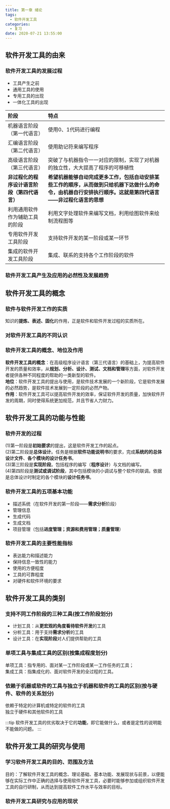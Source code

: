 ```yaml
---
title: 第一章 绪论
tags:
  - 软件开发工具
categories:
  - 复习
date: 2020-07-21 13:55:00
---
```

## 软件开发工具的由来
### 软件开发工具的发展过程
- 工具产生之前
- 通用工具的使用
- 专用工具的出现
- 一体化工具的出现

阶段|特点
:-|:-
机器语言阶段（第一代语言）|使用0、1代码进行编程
汇编语言阶段（第二代语言）|使用助记符来编写程序
高级语言阶段（第三代语言）|突破了与机器指令一一对应的限制，实现了对机器的独立性，大大提高了程序的可移植性
**非过程化的程序设计语言阶段（第四代语言）**|**希望机器能够自动完成更多工作，包括自动安排某些工作的顺序，从而做到只给机器下达做什么的命令，由机器自行安排执行顺序。这就是第四代语言——非过程化语言的思想**
利用通用软件作为辅助工具的阶段|利用文字处理软件来编写文档，利用绘图软件来绘制流程图等
专用软件开发工具阶段|支持软件开发的某一阶段或某一环节
集成的软件开发工具阶段|集成、联系的支持各个工作阶段的软件

### 软件开发工具产生及应用的必然性及发展趋势

## 软件开发工具的概念
### 软件与软件开发工作的实质
知识的**提炼、表述、固化**的作用，正是软件和软件开发过程的实质所在。
### 对软件开发工具的不同认识
### 软件开发工具的概念、地位及作用
**软件开发工具的概念**：在高级程序设计语言（第三代语言）的基础上，为提高软件开发的质量和效率，从**规划、分析、设计、测试、文档和管理**等方面，对软件开发者提供各种不同程度的帮助的一类新型的软件。  
**地位**：软件开发工具的提出与使用，是软件技术发展的一个新阶段，它是软件发展的必然趋势，是软件技术发展到一定阶段的必然产物。  
**作用**：软件开发工具可以提高软件开发的效率，保证软件开发的质量，加快软件开发的周期，同时使得系统更加规范，并且节省人力财力。

## 软件开发工具的功能与性能
### 软件开发的过程
(1)第一阶段是**初始要求**的提出，这是软件开发工作的起点。  
(2)第二阶段是**总体设计**。任务是根据**软件功能说明书**的要求，完成**系统的的总体设计文件**、**各个模块的设计任务书**。  
(3)第三阶段是**实现阶段**。包括程序的编写（**程序设计**）与文档的编写。  
(4)第四阶段是**测试或调试阶段**，其中包括模块的小调试与整个软件的联调。依据是总体设计时制定的各个模块的**设计任务书**。
### 软件开发工具的五项基本功能
- 描述系统（在软件开发的第一阶段——**需求分析**阶段）
- 管理信息
- 生成代码
- 生成文档
- 项目管理（包括**进度管理；资源和费用管理；质量管理**）
### 软件开发工具的主要性能指标
- 表达能力和描述能力
- 保持信息一致性的能力
- 使用的方便程度
- 工具的可靠程度
- 对硬件和软件环境的要求

## 软件开发工具的类别
### 支持不同工作阶段的三种工具(按工作阶段划分)
- 计划工具：从**更宏观的角度看待软件开发**的工具
- 分析工具：用于支持**需求分析**的工具
- 设计工具：在**实现阶段**对人们提供帮助的工具
### 单项工具与集成工具的区别(按集成程度划分)
单项工具：指专用的、面对某一工作阶段或某一工作任务的工具；  
集成工具：指集成化的、面对软件开发的全过程的工具。
### 依赖于机器或软件的工具与独立于机器和软件的工具的区别(按与硬件、软件的关系划分)
依赖于特定的计算机或特定的软件的工具  
独立于硬件和其他软件的工具

:::tip
软件开发工具的优劣取决于它的**功能**，即它能做什么，或者是定性的说明能不能做的问题。
:::


## 软件开发工具的研究与使用
### 学习软件开发工具的目的、范围及方法
目的：了解软件开发工具的概念、理论基础、基本功能、发展现状与前景，以便能够在实际工作中正确的选择与使用软件开发工具，必要时能够参加或组织软件开发工具的自行研制，从而达到提高软件工作水平与效率的目标。
### 软件开发工具研究与应用的现状